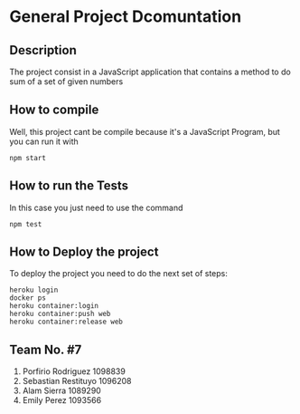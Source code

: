 # General Project Dcomuntation

## Description 

The project consist in a JavaScript application that contains a method to do sum of a set of given numbers

## How to compile

Well, this project cant be compile because it's a JavaScript Program, but you can run it with 

```
npm start
```

## How to run the Tests

In this case you just need to use the command

```
npm test
```

## How to Deploy the project

To deploy the project you need to do the next set of steps:

```
heroku login
docker ps
heroku container:login
heroku container:push web
heroku container:release web
```

## Team No. #7

1. Porfirio Rodriguez 1098839
2. Sebastian Restituyo 1096208
3. Alam Sierra 1089290
4. Emily Perez 1093566
